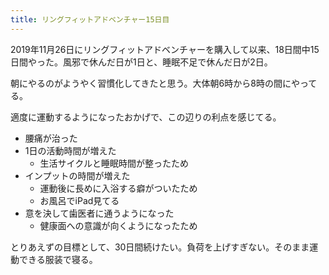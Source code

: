 ```yaml
---
title: リングフィットアドベンチャー15日目
---
```


2019年11月26日にリングフィットアドベンチャーを購入して以来、18日間中15日間やった。風邪で休んだ日が1日と、睡眠不足で休んだ日が2日。

朝にやるのがようやく習慣化してきたと思う。大体朝6時から8時の間にやってる。

適度に運動するようになったおかげで、この辺りの利点を感じてる。

- 腰痛が治った
- 1日の活動時間が増えた
    - 生活サイクルと睡眠時間が整ったため
- インプットの時間が増えた
    - 運動後に長めに入浴する癖がついたため
    - お風呂でiPad見てる
- 意を決して歯医者に通うようになった
    - 健康面への意識が向くようになったため

とりあえずの目標として、30日間続けたい。負荷を上げすぎない。そのまま運動できる服装で寝る。
